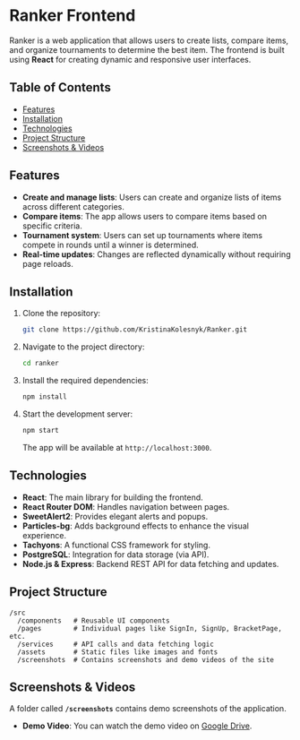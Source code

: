 # Ranker Frontend

Ranker is a web application that allows users to create lists, compare items, and organize tournaments to determine the best item. The frontend is built using **React** for creating dynamic and responsive user interfaces.

## Table of Contents

- [Features](#features)
- [Installation](#installation)
- [Technologies](#technologies)
- [Project Structure](#project-structure)
- [Screenshots & Videos](#screenshots--videos)

## Features

- **Create and manage lists**: Users can create and organize lists of items across different categories.
- **Compare items**: The app allows users to compare items based on specific criteria.
- **Tournament system**: Users can set up tournaments where items compete in rounds until a winner is determined.
- **Real-time updates**: Changes are reflected dynamically without requiring page reloads.

## Installation

1. Clone the repository:

   ```bash
   git clone https://github.com/KristinaKolesnyk/Ranker.git
   ```

2. Navigate to the project directory:

   ```bash
   cd ranker
   ```

3. Install the required dependencies:

   ```bash
   npm install
   ```

4. Start the development server:

   ```bash
   npm start
   ```

   The app will be available at `http://localhost:3000`.

## Technologies

- **React**: The main library for building the frontend.
- **React Router DOM**: Handles navigation between pages.
- **SweetAlert2**: Provides elegant alerts and popups.
- **Particles-bg**: Adds background effects to enhance the visual experience.
- **Tachyons**: A functional CSS framework for styling.
- **PostgreSQL**: Integration for data storage (via API).
- **Node.js & Express**: Backend REST API for data fetching and updates.

## Project Structure

```
/src
  /components   # Reusable UI components
  /pages        # Individual pages like SignIn, SignUp, BracketPage, etc.
  /services     # API calls and data fetching logic
  /assets       # Static files like images and fonts
  /screenshots  # Contains screenshots and demo videos of the site
```

## Screenshots & Videos

A folder called **`/screenshots`** contains demo screenshots of the application.

- **Demo Video**: You can watch the demo video on [Google Drive](https://drive.google.com/file/d/1VphzLdFyHtjBdn0MP5WybtCAW-bC7GQY/view?usp=sharing).



